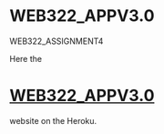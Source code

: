 # WEB322_APPV3.0
WEB322_ASSIGNMENT4

Here the <h1>[WEB322_APPV3.0](https://cryptic-waters-33866.herokuapp.com/) </h1> website on the Heroku.

